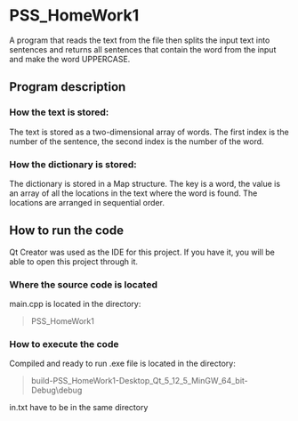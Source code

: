 # PSS_HomeWork1
A program that reads the text from the file then splits the input text into sentences and returns all sentences that contain the word from the input and make the word UPPERCASE.

## Program description

### How the text is stored:
 The text is stored as a two-dimensional array of words. The first index is the number of the sentence, the second index is the number of the word.
### How the dictionary is stored:
 The dictionary is stored in a Map structure.
 The key is a word, the value is an array of all the locations in the text where the word is found. The locations are arranged in sequential order.
  
## How to run the code
 Qt Creator was used as the IDE for this project. If you have it, you will be able to open this project through it.

### Where the source code is located
  main.cpp is located in the directory:
 > PSS_HomeWork1 
 
### How to execute the code
  Compiled and ready to run .exe file is located in the directory:
 > build-PSS_HomeWork1-Desktop_Qt_5_12_5_MinGW_64_bit-Debug\debug
  
in.txt have to be in the same directory
